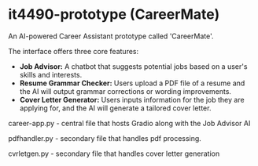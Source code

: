 # it4490-prototype (CareerMate)
An AI-powered Career Assistant prototype called 'CareerMate'.

The interface offers three core features:
- **Job Advisor:** A chatbot that suggests potential jobs based on a user's skills and interests.
- **Resume Grammar Checker:** Users upload a PDF file of a resume and the AI will output grammar corrections or wording improvements.
- **Cover Letter Generator:** Users inputs information for the job they are applying for, and the AI will generate a tailored cover letter.

career-app.py - central file that hosts Gradio along with the Job Advisor AI

pdfhandler.py - secondary file that handles pdf processing.

cvrletgen.py - secondary file that handles cover letter generation

